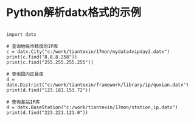 # Python解析datx格式的示例

<pre><code>
import datx

# 查询地级市精度的IP库
c = datx.City("c:/work/tiantexin/17mon/mydata4vipday2.datx")
print(c.find("8.8.8.258"))
print(c.find("255.255.255.255"))

# 查询国内区县库
d = datx.District("c:/work/tiantexin/framework/library/ip/quxian.datx")
print(d.find("123.181.153.72"))

# 查询基站IP库
d = datx.BaseStation("c:/work/tiantexin/17mon/station_ip.datx")
print(d.find("223.221.121.0"))
</code></pre>